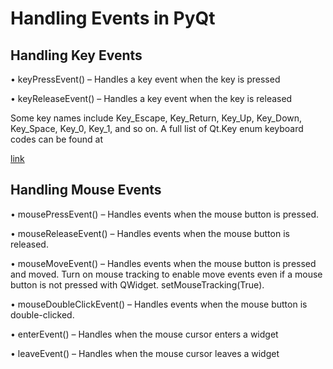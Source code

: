 # Handling Events in PyQt

## Handling Key Events

• keyPressEvent() – Handles a key event when the key is pressed

• keyReleaseEvent() – Handles a key event when the key is released

Some key names include Key_Escape, Key_Return, Key_Up, Key_Down, Key_Space, Key_0, Key_1, and so on. A full list of Qt.Key enum keyboard codes can be found at

[link](https://doc.qt.io/qt-6/qt.html#Key-enum)


## Handling Mouse Events

• mousePressEvent() – Handles events when the mouse button is
  pressed.

• mouseReleaseEvent() – Handles events when the mouse button is released.

• mouseMoveEvent() – Handles events when the mouse button is pressed and moved. Turn on mouse tracking to enable move events even if a mouse button is not pressed with QWidget. setMouseTracking(True).

• mouseDoubleClickEvent() – Handles events when the mouse button is double-clicked.

• enterEvent() – Handles when the mouse cursor enters a widget

• leaveEvent() – Handles when the mouse cursor leaves a widget